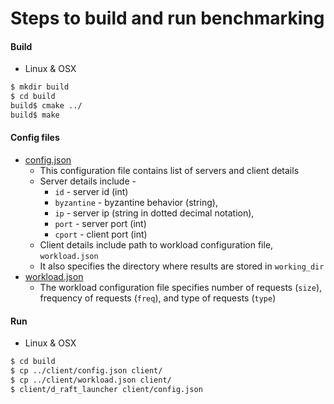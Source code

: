 Steps to build and run benchmarking
======

#### Build
* Linux & OSX
```sh
$ mkdir build
$ cd build
build$ cmake ../
build$ make
```

#### Config files
* [config.json](./config.json)
    - This configuration file contains list of servers and client details
    -  Server details include - 
        - `id` - server id (int)
        - `byzantine` - byzantine behavior (string), 
        - `ip` - server ip (string in dotted decimal notation), 
        - `port` - server port (int)
        - `cport` - client port (int) 
    - Client details include path to workload configuration file, `workload.json`
    - It also specifies the directory where results are stored in `working_dir` 
* [workload.json](./workload.json)
    - The workload configuration file specifies number of requests (`size`), frequency of requests (`freq`), and type of requests (`type`)

#### Run
* Linux & OSX
```sh
$ cd build
$ cp ../client/config.json client/
$ cp ../client/workload.json client/
$ client/d_raft_launcher client/config.json
```